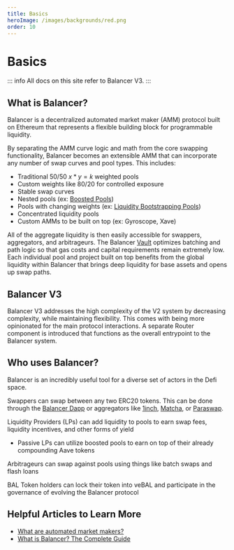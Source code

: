 ```yaml
---
title: Basics
heroImage: /images/backgrounds/red.png
order: 10
---
```


# Basics

::: info
All docs on this site refer to Balancer V3.
:::

## What is Balancer?

Balancer is a decentralized automated market maker (AMM) protocol built on Ethereum that represents a flexible building block for programmable liquidity.

By separating the AMM curve logic and math from the core swapping functionality, Balancer becomes an extensible AMM that can incorporate any number of swap curves and pool types. This includes:

- Traditional 50/50 $x*y=k$ weighted pools
- Custom weights like 80/20 for controlled exposure
- Stable swap curves
- Nested pools (ex: [Boosted Pools](/concepts/pools/exploring-available-balancer-pools/boosted-pool.html))
- Pools with changing weights (ex: [Liquidity Bootstrapping Pools](/concepts/pools/exploring-available-balancer-pools/liquidity-bootstrapping-pool.html))
- Concentrated liquidity pools
- Custom AMMs to be built on top (ex: Gyroscope, Xave)

All of the aggregate liquidity is then easily accessible for swappers, aggregators, and arbitrageurs. The Balancer [Vault](/concepts/vault) optimizes batching and path logic so that gas costs and capital requirements remain extremely low. Each individual pool and project built on top benefits from the global liquidity within Balancer that brings deep liquidity for base assets and opens up swap paths.

## Balancer V3

Balancer V3 addresses the high complexity of the V2 system by decreasing complexity, while maintaining flexibility. This comes with being more opinionated for the main protocol interactions. A separate Router component is introduced that functions as the overall entrypoint to the Balancer system.

## Who uses Balancer?

Balancer is an incredibly useful tool for a diverse set of actors in the Defi space.

Swappers can swap between any two ERC20 tokens. This can be done through the [Balancer Dapp](https://app.balancer.fi/#/ethereum/swap) or aggregators like [1inch](https://app.1inch.io), [Matcha](https://www.matcha.xyz), or [Paraswap](https://app.paraswap.io).

Liquidity Providers (LPs) can add liquidity to pools to earn swap fees, liquidity incentives, and other forms of yield

- Passive LPs can utilize boosted pools to earn on top of their already compounding Aave tokens

Arbitrageurs can swap against pools using things like batch swaps and flash loans

BAL Token holders can lock their token into veBAL and participate in the governance of evolving the Balancer protocol

## Helpful Articles to Learn More

- [What are automated market makers?](https://chain.link/education-hub/what-is-an-automated-market-maker-amm)
- [What is Balancer? The Complete Guide](https://medium.com/balancer-protocol/what-is-balancer-the-complete-guide-762ee230a9d4)
